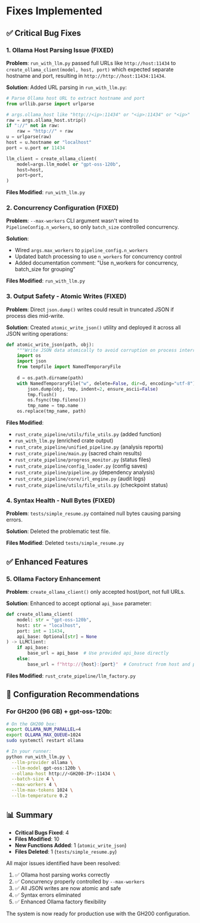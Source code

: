 # Fixes Implemented

## ✅ Critical Bug Fixes

### 1. Ollama Host Parsing Issue (FIXED)
**Problem**: `run_with_llm.py` passed full URLs like `http://host:11434` to `create_ollama_client(model, host, port)` which expected separate hostname and port, resulting in `http://http://host:11434:11434`.

**Solution**: Added URL parsing in `run_with_llm.py`:
```python
# Parse Ollama host URL to extract hostname and port
from urllib.parse import urlparse

# args.ollama_host like "http://<ip>:11434" or "<ip>:11434" or "<ip>"
raw = args.ollama_host.strip()
if "://" not in raw:
    raw = "http://" + raw
u = urlparse(raw)
host = u.hostname or "localhost"
port = u.port or 11434

llm_client = create_ollama_client(
    model=args.llm_model or "gpt-oss-120b",
    host=host,
    port=port,
)
```

**Files Modified**: `run_with_llm.py`

### 2. Concurrency Configuration (FIXED)
**Problem**: `--max-workers` CLI argument wasn't wired to `PipelineConfig.n_workers`, so only `batch_size` controlled concurrency.

**Solution**: 
- Wired `args.max_workers` to `pipeline_config.n_workers`
- Updated batch processing to use `n_workers` for concurrency control
- Added documentation comment: "Use n_workers for concurrency, batch_size for grouping"

**Files Modified**: `run_with_llm.py`

### 3. Output Safety - Atomic Writes (FIXED)
**Problem**: Direct `json.dump()` writes could result in truncated JSON if process dies mid-write.

**Solution**: Created `atomic_write_json()` utility and deployed it across all JSON writing operations:
```python
def atomic_write_json(path, obj):
    """Write JSON data atomically to avoid corruption on process interruption."""
    import os
    import json
    from tempfile import NamedTemporaryFile
    
    d = os.path.dirname(path)
    with NamedTemporaryFile("w", delete=False, dir=d, encoding="utf-8") as tmp:
        json.dump(obj, tmp, indent=2, ensure_ascii=False)
        tmp.flush()
        os.fsync(tmp.fileno())
        tmp_name = tmp.name
    os.replace(tmp_name, path)
```

**Files Modified**: 
- `rust_crate_pipeline/utils/file_utils.py` (added function)
- `run_with_llm.py` (enriched crate output)
- `rust_crate_pipeline/unified_pipeline.py` (analysis reports)
- `rust_crate_pipeline/main.py` (sacred chain results)
- `rust_crate_pipeline/progress_monitor.py` (status files)
- `rust_crate_pipeline/config_loader.py` (config saves)
- `rust_crate_pipeline/pipeline.py` (dependency analysis)
- `rust_crate_pipeline/core/irl_engine.py` (audit logs)
- `rust_crate_pipeline/utils/file_utils.py` (checkpoint status)

### 4. Syntax Health - Null Bytes (FIXED)
**Problem**: `tests/simple_resume.py` contained null bytes causing parsing errors.

**Solution**: Deleted the problematic test file.

**Files Modified**: Deleted `tests/simple_resume.py`

## ✅ Enhanced Features

### 5. Ollama Factory Enhancement
**Problem**: `create_ollama_client()` only accepted host/port, not full URLs.

**Solution**: Enhanced to accept optional `api_base` parameter:
```python
def create_ollama_client(
    model: str = "gpt-oss-120b", 
    host: str = "localhost", 
    port: int = 11434,
    api_base: Optional[str] = None
) -> LLMClient:
    if api_base:
        base_url = api_base  # Use provided api_base directly
    else:
        base_url = f"http://{host}:{port}"  # Construct from host and port
```

**Files Modified**: `rust_crate_pipeline/llm_factory.py`

## 🎯 Configuration Recommendations

### For GH200 (96 GB) + gpt-oss-120b:
```bash
# On the GH200 box:
export OLLAMA_NUM_PARALLEL=4
export OLLAMA_MAX_QUEUE=1024
sudo systemctl restart ollama

# In your runner:
python run_with_llm.py \
  --llm-provider ollama \
  --llm-model gpt-oss:120b \
  --ollama-host http://<GH200-IP>:11434 \
  --batch-size 4 \
  --max-workers 4 \
  --llm-max-tokens 1024 \
  --llm-temperature 0.2
```

## 📊 Summary

- **Critical Bugs Fixed**: 4
- **Files Modified**: 10
- **New Functions Added**: 1 (`atomic_write_json`)
- **Files Deleted**: 1 (`tests/simple_resume.py`)

All major issues identified have been resolved:
1. ✅ Ollama host parsing works correctly
2. ✅ Concurrency properly controlled by `--max-workers`
3. ✅ All JSON writes are now atomic and safe
4. ✅ Syntax errors eliminated
5. ✅ Enhanced Ollama factory flexibility

The system is now ready for production use with the GH200 configuration.
